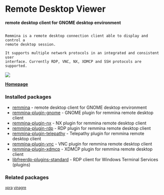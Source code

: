 # Remote Desktop Viewer

__remote desktop client for GNOME desktop environment__

```

Remmina is a remote desktop connection client able to display and control a
remote desktop session.

It supports multiple network protocols in an integrated and consistent user
interface. Currently RDP, VNC, NX, XDMCP and SSH protocols are supported.

```

![](https://screenshots.debian.net/thumbnail/remmina/)


 **[Homepage](http://remmina.sourceforge.net/)**

### Installed packages

* [remmina](https://packages.debian.org/jessie/remmina) - remote desktop client for GNOME desktop environment
* [remmina-plugin-gnome](https://packages.debian.org/jessie/remmina-plugin-gnome) - GNOME plugin for remmina remote desktop client
* [remmina-plugin-nx](https://packages.debian.org/jessie/remmina-plugin-nx) - NX plugin for remmina remote desktop client
* [remmina-plugin-rdp](https://packages.debian.org/jessie/remmina-plugin-rdp) - RDP plugin for remmina remote desktop client
* [remmina-plugin-telepathy](https://packages.debian.org/jessie/remmina-plugin-telepathy) - Telepathy plugin for remmina remote desktop client
* [remmina-plugin-vnc](https://packages.debian.org/jessie/remmina-plugin-vnc) - VNC plugin for remmina remote desktop client
* [remmina-plugin-xdmcp](https://packages.debian.org/jessie/remmina-plugin-xdmcp) - XDMCP plugin for remmina remote desktop client
* [libfreerdp-plugins-standard](https://packages.debian.org/jessie/libfreerdp-plugins-standard) - RDP client for Windows Terminal Services (plugins)

### Related packages

<sub> [xpra](https://packages.debian.org/jessie/xpra) [vinagre](https://packages.debian.org/jessie/vinagre)  </sub>
